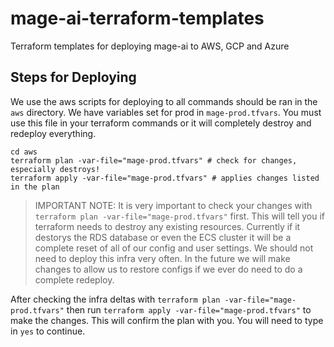 # mage-ai-terraform-templates
Terraform templates for deploying mage-ai to AWS, GCP and Azure

## Steps for Deploying

We use the aws scripts for deploying to all commands should be ran in the `aws` directory. We have variables set for prod in `mage-prod.tfvars`. You must use this file in your terraform commands or it will completely destroy and redeploy everything.

```
cd aws
terraform plan -var-file="mage-prod.tfvars" # check for changes, especially destroys!
terraform apply -var-file="mage-prod.tfvars" # applies changes listed in the plan
```

> IMPORTANT NOTE: It is very important to check your changes with `terraform plan -var-file="mage-prod.tfvars"` first. This will tell you if terraform needs to destroy any existing resources. Currently if it destorys the RDS database or even the ECS cluster it will be a complete reset of all of our config and user settings. We should not need to deploy this infra very often. In the future we will make changes to allow us to restore configs if we ever do need to do a complete redeploy. 

After checking the infra deltas with `terraform plan -var-file="mage-prod.tfvars"` then run `terraform apply -var-file="mage-prod.tfvars"` to make the changes. This will confirm the plan with you. You will need to type in `yes` to continue. 

